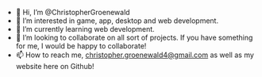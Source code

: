 - 👋 Hi, I’m @ChristopherGroenewald
- 👀 I’m interested in game, app, desktop and web development.
- 🌱 I’m currently learning web development.
- 💞️ I’m looking to collaborate on all sort of projects. If you have something for me, I would be happy to collaborate!
- 📫 How to reach me, christopher.groenewald4@gmail.com as well as my website here on Github!

<!---
ChristopherGroenewald/ChristopherGroenewald is a ✨ special ✨ repository because its `README.md` (this file) appears on your GitHub profile.
You can click the Preview link to take a look at your changes.
--->
